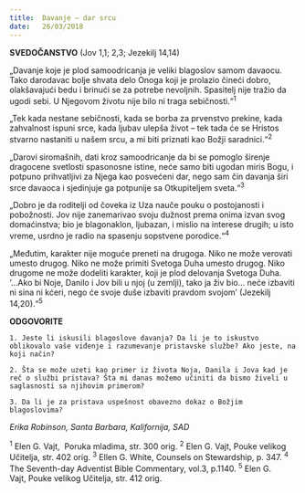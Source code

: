 ```yaml
---
title:  Davanje – dar srcu
date:   26/03/2018
---
```


**SVEDOČANSTVO** (Jov 1,1; 2,3; Jezekilj 14,14)

„Davanje koje je plod samoodricanja je veliki blagoslov samom davaocu. Tako darodavac bolje shvata delo Onoga koji je prolazio čineći dobro, olakšavajući bedu i brinući se za potrebe nevoljnih. Spasitelj nije tražio da ugodi sebi. U Njegovom životu nije bilo ni traga sebičnosti.“<sup>1</sup>

„Tek kada nestane sebičnosti, kada se borba za prvenstvo prekine, kada zahvalnost ispuni srce, kada ljubav ulepša život – tek tada će se Hristos stvarno nastaniti u našem srcu, a mi biti priznati kao Božji saradnici.“<sup>2</sup>

„Darovi siromašnih, dati kroz samoodricanje da bi se pomoglo širenje dragocene svetlosti spasonosne istine, neće samo biti ugodan miris Bogu, i potpuno prihvatljivi za Njega kao posvećeni dar, nego sam čin davanja širi srce davaoca i sjedinjuje ga potpunije sa Otkupiteljem sveta.“<sup>3</sup>

„Dobro je da roditelji od čoveka iz Uza nauče pouku o postojanosti i pobožnosti. Jov nije zanemarivao svoju dužnost prema onima izvan svog domaćinstva; bio je blagonaklon, ljubazan, i mislio na interese drugih; u isto vreme, usrdno je radio na spasenju sopstvene porodice.“<sup>4</sup>

„Međutim, karakter nije moguće preneti na drugoga. Niko ne može verovati umesto drugog. Niko ne može primiti Svetoga Duha umesto drugog. Niko drugome ne može dodeliti karakter, koji je plod delovanja Svetoga Duha. ’...Ako bi Noje, Danilo i Jov bili u njoj (u zemlji), tako ja živ bio... neće izbaviti ni sina ni kćeri, nego će svoje duše izbaviti pravdom svojom’ (Jezekilj 14,20).“<sup>5</sup>

**ODGOVORITE**

`1. Jeste li iskusili blagoslove davanja? Da li je to iskustvo oblikovalo vaše viđenje i razumevanje pristavske službe? Ako jeste, na koji način?`

`2. Šta se može uzeti kao primer iz života Noja, Danila i Jova kad je reč o službi pristava? Šta mi danas možemo učiniti da bismo živeli u saglasnosti sa njihovim primerom?`

`3. Da li je za pristava uspešnost obavezno dokaz o Božjim blagoslovima?`

_Erika Robinson, Santa Barbara, Kalifornija, SAD_

<sup>1</sup>	Elen G. Vajt,  Poruka mladima, str. 300 orig.
<sup>2</sup>	Elen G. Vajt, Pouke velikog Učitelja, str. 402 orig.
<sup>3</sup> 	Ellen G. White, Counsels on Stewardship, p. 347.
<sup>4</sup> 	The Seventh-day Adventist Bible Commentary, vol.3, p.1140.
<sup>5</sup> 	Elen G. Vajt, Pouke velikog Učitelja, str. 412 orig.
